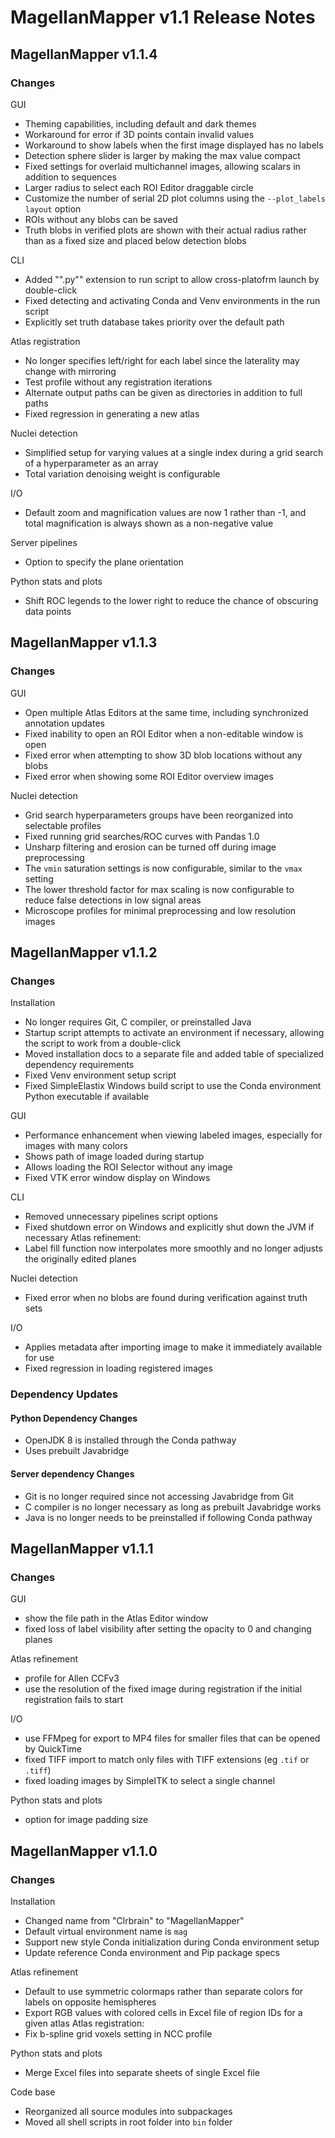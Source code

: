 # MagellanMapper v1.1 Release Notes

## MagellanMapper v1.1.4

### Changes

GUI
- Theming capabilities, including default and dark themes
- Workaround for error if 3D points contain invalid values
- Workaround to show labels when the first image displayed has no labels
- Detection sphere slider is larger by making the max value compact
- Fixed settings for overlaid multichannel images, allowing scalars in addition to sequences
- Larger radius to select each ROI Editor draggable circle
- Customize the number of serial 2D plot columns using the `--plot_labels layout` option
- ROIs without any blobs can be saved
- Truth blobs in verified plots are shown with their actual radius rather than as a fixed size and placed below detection blobs

CLI
- Added "".py"" extension to run script to allow cross-platofrm launch by double-click
- Fixed detecting and activating Conda and Venv environments in the run script
- Explicitly set truth database takes priority over the default path

Atlas registration
- No longer specifies left/right for each label since the laterality may change with mirroring
- Test profile without any registration iterations
- Alternate output paths can be given as directories in addition to full paths
- Fixed regression in generating a new atlas

Nuclei detection
- Simplified setup for varying values at a single index during a grid search of a hyperparameter as an array
- Total variation denoising weight is configurable

I/O
- Default zoom and magnification values are now 1 rather than -1, and total magnification is always shown as a non-negative value

Server pipelines
- Option to specify the plane orientation

Python stats and plots
- Shift ROC legends to the lower right to reduce the chance of obscuring data points

## MagellanMapper v1.1.3

### Changes

GUI
- Open multiple Atlas Editors at the same time, including synchronized annotation updates
- Fixed inability to open an ROI Editor when a non-editable window is open
- Fixed error when attempting to show 3D blob locations without any blobs
- Fixed error when showing some ROI Editor overview images

Nuclei detection
- Grid search hyperparameters groups have been reorganized into selectable profiles
- Fixed running grid searches/ROC curves with Pandas 1.0
- Unsharp filtering and erosion can be turned off during image preprocessing
- The `vmin` saturation settings is now configurable, similar to the `vmax` setting
- The lower threshold factor for max scaling is now configurable to reduce false detections in low signal areas
- Microscope profiles for minimal preprocessing and low resolution images

## MagellanMapper v1.1.2

### Changes

Installation
- No longer requires Git, C compiler, or preinstalled Java
- Startup script attempts to activate an environment if necessary, allowing the script to work from a double-click
- Moved installation docs to a separate file and added table of specialized dependency requirements
- Fixed Venv environment setup script
- Fixed SimpleElastix Windows build script to use the Conda environment Python executable if available

GUI
- Performance enhancement when viewing labeled images, especially for images with many colors
- Shows path of image loaded during startup
- Allows loading the ROI Selector without any image
- Fixed VTK error window display on Windows

CLI
- Removed unnecessary pipelines script options
- Fixed shutdown error on Windows and explicitly shut down the JVM if necessary
Atlas refinement:
- Label fill function now interpolates more smoothly and no longer adjusts the originally edited planes

Nuclei detection
- Fixed error when no blobs are found during verification against truth sets

I/O
- Applies metadata after importing image to make it immediately available for use
- Fixed regression in loading registered images

### Dependency Updates

#### Python Dependency Changes

- OpenJDK 8 is installed through the Conda pathway
- Uses prebuilt Javabridge

#### Server dependency Changes

- Git is no longer required since not accessing Javabridge from Git
- C compiler is no longer necessary as long as prebuilt Javabridge works
- Java is no longer needs to be preinstalled if following Conda pathway

## MagellanMapper v1.1.1

### Changes

GUI
- show the file path in the Atlas Editor window
- fixed loss of label visibility after setting the opacity to 0 and changing planes

Atlas refinement
- profile for Allen CCFv3
- use the resolution of the fixed image during registration if the initial registration fails to start

I/O
- use FFMpeg for export to MP4 files for smaller files that can be opened by QuickTime
- fixed TIFF import to match only files with TIFF extensions (eg `.tif` or `.tiff`)
- fixed loading images by SimpleITK to select a single channel

Python stats and plots
- option for image padding size

## MagellanMapper v1.1.0

### Changes

Installation
- Changed name from "Clrbrain" to "MagellanMapper"
- Default virtual environment name is `mag`
- Support new style Conda initialization during Conda environment setup
- Update reference Conda environment and Pip package specs

Atlas refinement
- Default to use symmetric colormaps rather than separate colors for labels on opposite hemispheres
- Export RGB values with colored cells in Excel file of region IDs for a given atlas
Atlas registration:
- Fix b-spline grid voxels setting in NCC profile

Python stats and plots
- Merge Excel files into separate sheets of single Excel file

Code base
- Reorganized all source modules into subpackages
- Moved all shell scripts in root folder into `bin` folder
